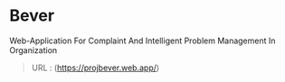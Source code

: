 # Bever

Web-Application For Complaint And Intelligent Problem Management In Organization 
> URL : (https://projbever.web.app/)
